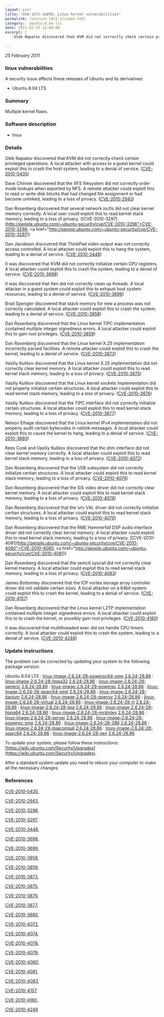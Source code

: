 ```yaml
---
layout: post
title: "USN-1072-1&#58; Linux kernel vulnerabilities"
permalink: /usn/usn-1072-1/index.html
category:  ubuntu-8.04-lts
date: 2011-02-25 12:00:00
excerpt: |
    Gleb Napatov discovered that KVM did not correctly check certain privileged operations. A local attacker with access to a guest kernel could exploit this to crash the host system, leading to a denial of service. ([CVE-2010-0435](http://people.ubuntu.com/~ubuntu-security/cve/CVE-2010-0435))
    
--- 
```

 
 

*25 February 2011*

### linux vulnerabilities

A security issue affects these releases of Ubuntu and its derivatives:

* Ubuntu 8.04 LTS

### Summary

Multiple kernel flaws. 

### Software description

* linux 

### Details

Gleb Napatov discovered that KVM did not correctly check certain privileged operations. A local attacker with access to a guest kernel could exploit this to crash the host system, leading to a denial of service. ([CVE-2010-0435](http://people.ubuntu.com/~ubuntu-security/cve/CVE-2010-0435))

Dave Chinner discovered that the XFS filesystem did not correctly order inode lookups when exported by NFS. A remote attacker could exploit this to read or write disk blocks that had changed file assignment or had become unlinked, leading to a loss of privacy. ([CVE-2010-2943](http://people.ubuntu.com/~ubuntu-security/cve/CVE-2010-2943))

Dan Rosenberg discovered that several network ioctls did not clear kernel memory correctly. A local user could exploit this to read kernel stack memory, leading to a loss of privacy. ([CVE-2010-3297](http://people.ubuntu.com/~ubuntu-security/cve/CVE-2010-3296">CVE-2010-3296</a>, <a href="http://people.ubuntu.com/~ubuntu-security/cve/CVE-2010-3297))

Dan Jacobson discovered that ThinkPad video output was not correctly access controlled. A local attacker could exploit this to hang the system, leading to a denial of service. ([CVE-2010-3448](http://people.ubuntu.com/~ubuntu-security/cve/CVE-2010-3448))

It was discovered that KVM did not correctly initialize certain CPU registers. A local attacker could exploit this to crash the system, leading to a denial of service. ([CVE-2010-3698](http://people.ubuntu.com/~ubuntu-security/cve/CVE-2010-3698))

It was discovered that Xen did not correctly clean up threads. A local attacker in a guest system could exploit this to exhaust host system resources, leading to a denial of serivce. ([CVE-2010-3699](http://people.ubuntu.com/~ubuntu-security/cve/CVE-2010-3699))

Brad Spengler discovered that stack memory for new a process was not correctly calculated. A local attacker could exploit this to crash the system, leading to a denial of service. ([CVE-2010-3858](http://people.ubuntu.com/~ubuntu-security/cve/CVE-2010-3858))

Dan Rosenberg discovered that the Linux kernel TIPC implementation contained multiple integer signedness errors. A local attacker could exploit this to gain root privileges. ([CVE-2010-3859](http://people.ubuntu.com/~ubuntu-security/cve/CVE-2010-3859))

Dan Rosenberg discovered that the Linux kernel X.25 implementation incorrectly parsed facilities. A remote attacker could exploit this to crash the kernel, leading to a denial of service. ([CVE-2010-3873](http://people.ubuntu.com/~ubuntu-security/cve/CVE-2010-3873))

Vasiliy Kulikov discovered that the Linux kernel X.25 implementation did not correctly clear kernel memory. A local attacker could exploit this to read kernel stack memory, leading to a loss of privacy. ([CVE-2010-3875](http://people.ubuntu.com/~ubuntu-security/cve/CVE-2010-3875))

Vasiliy Kulikov discovered that the Linux kernel sockets implementation did not properly initialize certain structures. A local attacker could exploit this to read kernel stack memory, leading to a loss of privacy. ([CVE-2010-3876](http://people.ubuntu.com/~ubuntu-security/cve/CVE-2010-3876))

Vasiliy Kulikov discovered that the TIPC interface did not correctly initialize certain structures. A local attacker could exploit this to read kernel stack memory, leading to a loss of privacy. ([CVE-2010-3877](http://people.ubuntu.com/~ubuntu-security/cve/CVE-2010-3877))

Nelson Elhage discovered that the Linux kernel IPv4 implementation did not properly audit certain bytecodes in netlink messages. A local attacker could exploit this to cause the kernel to hang, leading to a denial of service. ([CVE-2010-3880](http://people.ubuntu.com/~ubuntu-security/cve/CVE-2010-3880))

Kees Cook and Vasiliy Kulikov discovered that the shm interface did not clear kernel memory correctly. A local attacker could exploit this to read kernel stack memory, leading to a loss of privacy. ([CVE-2010-4072](http://people.ubuntu.com/~ubuntu-security/cve/CVE-2010-4072))

Dan Rosenberg discovered that the USB subsystem did not correctly initialize certian structures. A local attacker could exploit this to read kernel stack memory, leading to a loss of privacy. ([CVE-2010-4074](http://people.ubuntu.com/~ubuntu-security/cve/CVE-2010-4074))

Dan Rosenberg discovered that the SiS video driver did not correctly clear kernel memory. A local attacker could exploit this to read kernel stack memory, leading to a loss of privacy. ([CVE-2010-4078](http://people.ubuntu.com/~ubuntu-security/cve/CVE-2010-4078))

Dan Rosenberg discovered that the ivtv V4L driver did not correctly initialize certian structures. A local attacker could exploit this to read kernel stack memory, leading to a loss of privacy. ([CVE-2010-4079](http://people.ubuntu.com/~ubuntu-security/cve/CVE-2010-4079))

Dan Rosenberg discovered that the RME Hammerfall DSP audio interface driver did not correctly clear kernel memory. A local attacker could exploit this to read kernel stack memory, leading to a loss of privacy. ([CVE-2010-4081](http://people.ubuntu.com/~ubuntu-security/cve/CVE-2010-4080">CVE-2010-4080</a>, <a href="http://people.ubuntu.com/~ubuntu-security/cve/CVE-2010-4081))

Dan Rosenberg discovered that the semctl syscall did not correctly clear kernel memory. A local attacker could exploit this to read kernel stack memory, leading to a loss of privacy. ([CVE-2010-4083](http://people.ubuntu.com/~ubuntu-security/cve/CVE-2010-4083))

James Bottomley discovered that the ICP vortex storage array controller driver did not validate certain sizes. A local attacker on a 64bit system could exploit this to crash the kernel, leading to a denial of service. ([CVE-2010-4157](http://people.ubuntu.com/~ubuntu-security/cve/CVE-2010-4157))

Dan Rosenberg discovered that the Linux kernel L2TP implementation contained multiple integer signedness errors. A local attacker could exploit this to to crash the kernel, or possibly gain root privileges. ([CVE-2010-4160](http://people.ubuntu.com/~ubuntu-security/cve/CVE-2010-4160))

It was discovered that multithreaded exec did not handle CPU timers correctly. A local attacker could exploit this to crash the system, leading to a denial of service. ([CVE-2010-4248](http://people.ubuntu.com/~ubuntu-security/cve/CVE-2010-4248)) 

### Update instructions

The problem can be corrected by updating your system to the following package version:

Ubuntu 8.04 LTS
 : [linux-image-2.6.24-28-powerpc64-smp](https://launchpad.net/ubuntu/+source/linux) <span> [2.6.24-28.86](https://launchpad.net/ubuntu/+source/linux/2.6.24-28.86) </span> 
 : [linux-image-2.6.24-28-hppa32](https://launchpad.net/ubuntu/+source/linux) <span> [2.6.24-28.86](https://launchpad.net/ubuntu/+source/linux/2.6.24-28.86) </span> 
 : [linux-image-2.6.24-28-generic](https://launchpad.net/ubuntu/+source/linux) <span> [2.6.24-28.86](https://launchpad.net/ubuntu/+source/linux/2.6.24-28.86) </span> 
 : [linux-image-2.6.24-28-powerpc](https://launchpad.net/ubuntu/+source/linux) <span> [2.6.24-28.86](https://launchpad.net/ubuntu/+source/linux/2.6.24-28.86) </span> 
 : [linux-image-2.6.24-28-sparc64-smp](https://launchpad.net/ubuntu/+source/linux) <span> [2.6.24-28.86](https://launchpad.net/ubuntu/+source/linux/2.6.24-28.86) </span> 
 : [linux-image-2.6.24-28-itanium](https://launchpad.net/ubuntu/+source/linux) <span> [2.6.24-28.86](https://launchpad.net/ubuntu/+source/linux/2.6.24-28.86) </span> 
 : [linux-image-2.6.24-28-openvz](https://launchpad.net/ubuntu/+source/linux) <span> [2.6.24-28.86](https://launchpad.net/ubuntu/+source/linux/2.6.24-28.86) </span> 
 : [linux-image-2.6.24-28-virtual](https://launchpad.net/ubuntu/+source/linux) <span> [2.6.24-28.86](https://launchpad.net/ubuntu/+source/linux/2.6.24-28.86) </span> 
 : [linux-image-2.6.24-28-rt](https://launchpad.net/ubuntu/+source/linux) <span> [2.6.24-28.86](https://launchpad.net/ubuntu/+source/linux/2.6.24-28.86) </span> 
 : [linux-image-2.6.24-28-lpia](https://launchpad.net/ubuntu/+source/linux) <span> [2.6.24-28.86](https://launchpad.net/ubuntu/+source/linux/2.6.24-28.86) </span> 
 : [linux-image-2.6.24-28-hppa64](https://launchpad.net/ubuntu/+source/linux) <span> [2.6.24-28.86](https://launchpad.net/ubuntu/+source/linux/2.6.24-28.86) </span> 
 : [linux-image-2.6.24-28-mckinley](https://launchpad.net/ubuntu/+source/linux) <span> [2.6.24-28.86](https://launchpad.net/ubuntu/+source/linux/2.6.24-28.86) </span> 
 : [linux-image-2.6.24-28-server](https://launchpad.net/ubuntu/+source/linux) <span> [2.6.24-28.86](https://launchpad.net/ubuntu/+source/linux/2.6.24-28.86) </span> 
 : [linux-image-2.6.24-28-powerpc-smp](https://launchpad.net/ubuntu/+source/linux) <span> [2.6.24-28.86](https://launchpad.net/ubuntu/+source/linux/2.6.24-28.86) </span> 
 : [linux-image-2.6.24-28-386](https://launchpad.net/ubuntu/+source/linux) <span> [2.6.24-28.86](https://launchpad.net/ubuntu/+source/linux/2.6.24-28.86) </span> 
 : [linux-image-2.6.24-28-lpiacompat](https://launchpad.net/ubuntu/+source/linux) <span> [2.6.24-28.86](https://launchpad.net/ubuntu/+source/linux/2.6.24-28.86) </span> 
 : [linux-image-2.6.24-28-sparc64](https://launchpad.net/ubuntu/+source/linux) <span> [2.6.24-28.86](https://launchpad.net/ubuntu/+source/linux/2.6.24-28.86) </span> 
 : [linux-image-2.6.24-28-xen](https://launchpad.net/ubuntu/+source/linux) <span> [2.6.24-28.86](https://launchpad.net/ubuntu/+source/linux/2.6.24-28.86) </span> 

To update your system, please follow these instructions: [https://wiki.ubuntu.com/Security/Upgrades](https://wiki.ubuntu.com/Security/Upgrades).

After a standard system update you need to reboot your computer to make all the necessary changes. 

### References

 
 [CVE-2010-0435](http://people.ubuntu.com/~ubuntu-security/cve/CVE-2010-0435), 

 [CVE-2010-2943](http://people.ubuntu.com/~ubuntu-security/cve/CVE-2010-2943), 

 [CVE-2010-3296](http://people.ubuntu.com/~ubuntu-security/cve/CVE-2010-3296), 

 [CVE-2010-3297](http://people.ubuntu.com/~ubuntu-security/cve/CVE-2010-3297), 

 [CVE-2010-3448](http://people.ubuntu.com/~ubuntu-security/cve/CVE-2010-3448), 

 [CVE-2010-3698](http://people.ubuntu.com/~ubuntu-security/cve/CVE-2010-3698), 

 [CVE-2010-3699](http://people.ubuntu.com/~ubuntu-security/cve/CVE-2010-3699), 

 [CVE-2010-3858](http://people.ubuntu.com/~ubuntu-security/cve/CVE-2010-3858), 

 [CVE-2010-3859](http://people.ubuntu.com/~ubuntu-security/cve/CVE-2010-3859), 

 [CVE-2010-3873](http://people.ubuntu.com/~ubuntu-security/cve/CVE-2010-3873), 

 [CVE-2010-3875](http://people.ubuntu.com/~ubuntu-security/cve/CVE-2010-3875), 

 [CVE-2010-3876](http://people.ubuntu.com/~ubuntu-security/cve/CVE-2010-3876), 

 [CVE-2010-3877](http://people.ubuntu.com/~ubuntu-security/cve/CVE-2010-3877), 

 [CVE-2010-3880](http://people.ubuntu.com/~ubuntu-security/cve/CVE-2010-3880), 

 [CVE-2010-4072](http://people.ubuntu.com/~ubuntu-security/cve/CVE-2010-4072), 

 [CVE-2010-4074](http://people.ubuntu.com/~ubuntu-security/cve/CVE-2010-4074), 

 [CVE-2010-4078](http://people.ubuntu.com/~ubuntu-security/cve/CVE-2010-4078), 

 [CVE-2010-4079](http://people.ubuntu.com/~ubuntu-security/cve/CVE-2010-4079), 

 [CVE-2010-4080](http://people.ubuntu.com/~ubuntu-security/cve/CVE-2010-4080), 

 [CVE-2010-4081](http://people.ubuntu.com/~ubuntu-security/cve/CVE-2010-4081), 

 [CVE-2010-4083](http://people.ubuntu.com/~ubuntu-security/cve/CVE-2010-4083), 

 [CVE-2010-4157](http://people.ubuntu.com/~ubuntu-security/cve/CVE-2010-4157), 

 [CVE-2010-4160](http://people.ubuntu.com/~ubuntu-security/cve/CVE-2010-4160), 

 [CVE-2010-4248](http://people.ubuntu.com/~ubuntu-security/cve/CVE-2010-4248)
 


